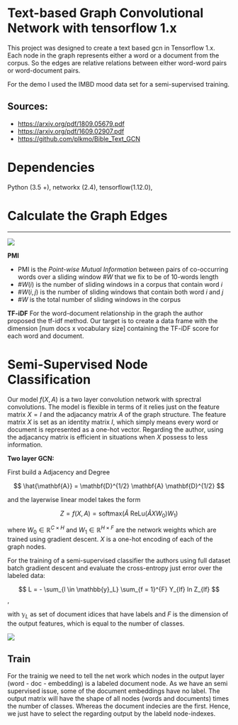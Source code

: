# Text-based Graph Convolutional Network with tensorflow 1.x

This project was designed to create a text based gcn in Tensorflow 1.x. Each node in the graph represents either a word or a document from the corpus. So the edges are relative relations between either word-word pairs or word-document pairs. 

For the demo I used the IMBD mood data set for a semi-supervised training.


## Sources:
- https://arxiv.org/pdf/1809.05679.pdf
- https://arxiv.org/pdf/1609.02907.pdf
- https://github.com/plkmo/Bible_Text_GCN



# Dependencies
 Python (3.5 +), networkx (2.4), tensorflow(1.12.0),


# Calculate the Graph Edges
****

![]("weights_formula.png")

**PMI**  

* PMI is the *Point-wise Mutual Information* between pairs of co-occurring words over a sliding window $\#W$ that we fix to be of 10-words length
* $\#W(i)$ is the number of sliding windows in a corpus that contain word $i$  
* $\#W(i,j)$ is the number of sliding windows that contain both word $i$ and $j$  
* $\#W$ is the total number of sliding windows in the corpus


**TF-iDF** 
For the word-document relationship in the graph the author proposed the tf-idf method.
Our target is to create a data frame with the dimension [num docs x vocabulary size] containing the TF-iDF score for each word and document.


# Semi-Supervised Node Classification

Our model $f(X, A)$ is a two layer convolution network with sprectral convolutions. The model is flexible in terms of it relies just on the feature matrix $X = I$ and the adjacancy matrix $A$ of the graph structure.  The feature matrix $X$ is set as an identity matrix $I$, which simply means every word or document is represented as a one-hot vector.
Regarding the author, using the adjacancy matrix is efficient in situations when $X$ possess to less information. 


**Two layer GCN:**

First build a Adjacency and Degree

$$
\hat{\mathbf{A}} = \mathbf{D}^{1/2} \mathbf{A} \mathbf{D}^{1/2}
$$

and the layerwise linear model takes the form

$$
Z = f(X, A) = \text{softmax} \left( \hat{A} \text{ ReLu}(\hat{A}X W_0) W_1  \right)
$$  

where $W_0 \in \mathbb{R}^{C \times H}$ and $W_1 \in \mathbb{R}^{H \times F}$ are the network weights which are trained using gradient descent.
$X$ is a one-hot encoding of each of the graph nodes. 

For the training of a semi-supervised classifier the authors using full dataset batch gradient descent and evaluate the cross-entropy just error over the labeled data: 

$$
L = - \sum_{l \in \mathbb{y}_L} \sum_{f = 1}^{F} Y_{lf} ln Z_{lf}
$$,

with $\mathbb{y}_L$ as set of document idices that have labels and $F$ is the dimension of the output features, which is equal to the number of classes.


![]("GCN.png")

## Train 

For the trainig we need to tell the net work which nodes in the output layer (word - doc - embedding) is a labeled document node. As we have an semi supervised issue, some of the document embeddings have no label. The output matrix will have the shape of all nodes (words and documents) times the number of classes. Whereas the document indecies are the first. Hence, we just have to select the regarding output by the labeld node-indexes.